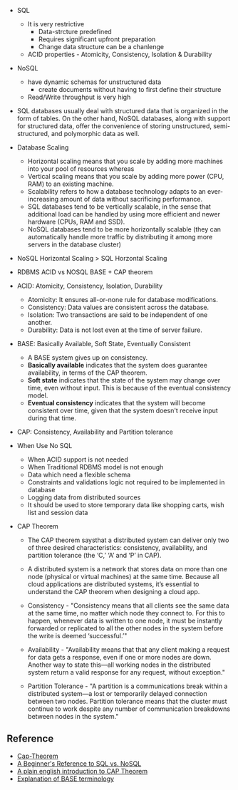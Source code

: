 - SQL
    - It is very restrictive
        - Data-strcture predefined
        - Requires significant upfront preparation
        - Change data structure can be a chanlenge
    - ACID properties - Atomicity, Consistency, Isolation & Durability

- NoSQL
    - have dynamic schemas for unstructured data
        - create documents without having to first define their structure
    - Read/Write throughput is very high

- SQL databases usually deal with structured data that is organized in the form of tables. On the other hand, NoSQL databases, along with support for structured data, offer the convenience of storing unstructured, semi-structured, and polymorphic data as well.

- Database Scaling
    - Horizontal scaling means that you scale by adding more machines into your pool of resources whereas
    - Vertical scaling means that you scale by adding more power (CPU, RAM) to an existing machine.
    - Scalability refers to how a database technology adapts to an ever-increasing amount of data without sacrificing performance.
    - SQL databases tend to be vertically scalable, in the sense that additional load can be handled by using more efficient and newer hardware (CPUs, RAM and SSD). 
    -  NoSQL databases tend to be more horizontally scalable (they can automatically handle more traffic by distributing it among more servers in the database cluster)

- NoSQL Horizontal Scaling > SQL Horzontal Scaling

- RDBMS ACID vs NOSQL BASE + CAP theorem
- ACID: Atomicity, Consistency, Isolation, Durability
    - Atomicity: It ensures all-or-none rule for database modifications.
    - Consistency: Data values are consistent across the database.
    - Isolation: Two transactions are said to be independent of one another.
    - Durability: Data is not lost even at the time of server failure.
- BASE: Basically Available, Soft State, Eventually Consistent
    - A BASE system gives up on consistency.
    - **Basically available** indicates that the system does guarantee availability, in terms of the CAP theorem.
    - **Soft state** indicates that the state of the system may change over time, even without input. This is because of the eventual consistency model.
    - **Eventual consistency** indicates that the system will become consistent over time, given that the system doesn't receive input during that time.
- CAP: Consistency, Availability and Partition tolerance


- When Use No SQL
    - When ACID support is not needed
    - When Traditional RDBMS model is not enough
    - Data which need a flexible schema
    - Constraints and validations logic not required to be implemented in database
    - Logging data from distributed sources
    - It should be used to store temporary data like shopping carts, wish list and session data

- CAP Theorem
    - The CAP theorem saysthat a distributed system can deliver only two of three desired characteristics: consistency, availability, and partition tolerance (the ‘C,’ ‘A’ and ‘P’ in CAP).

    - A distributed system is a network that stores data on more than one node (physical or virtual machines) at the same time. Because all cloud applications are distributed systems, it’s essential to understand the CAP theorem when designing a cloud app.

    - Consistency - "Consistency means that all clients see the same data at the same time, no matter which node they connect to. For this to happen, whenever data is written to one node, it must be instantly forwarded or replicated to all the other nodes in the system before the write is deemed ‘successful.’"

    - Availability - "Availability means that that any client making a request for data gets a response, even if one or more nodes are down. Another way to state this—all working nodes in the distributed system return a valid response for any request, without exception."

    - Partition Tolerance - "A partition is a communications break within a distributed system—a lost or temporarily delayed connection between two nodes. Partition tolerance means that the cluster must continue to work despite any number of communication breakdowns between nodes in the system."

## Reference
- [Cap-Theorem](https://www.ibm.com/cloud/learn/cap-theorem)
- [A Beginner's Reference to SQL vs. NoSQL](https://algodaily.com/lessons/a-beginners-reference-to-sql-vs-nosql)
- [A plain english introduction to CAP Theorem](http://ksat.me/a-plain-english-introduction-to-cap-theorem)
- [Explanation of BASE terminology](https://stackoverflow.com/questions/3342497/explanation-of-base-terminology)
